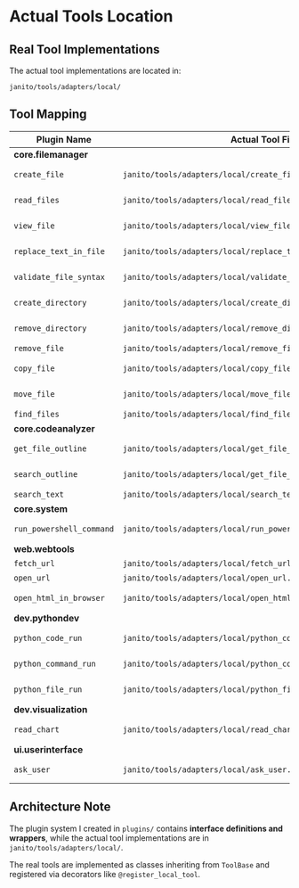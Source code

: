 # Actual Tools Location

## Real Tool Implementations

The actual tool implementations are located in:
```
janito/tools/adapters/local/
```

## Tool Mapping

| Plugin Name | Actual Tool File | Description |
|-------------|------------------|-------------|
| **core.filemanager** | | |
| `create_file` | `janito/tools/adapters/local/create_file.py` | Create new files |
| `read_files` | `janito/tools/adapters/local/read_files.py` | Read multiple files |
| `view_file` | `janito/tools/adapters/local/view_file.py` | Read file contents |
| `replace_text_in_file` | `janito/tools/adapters/local/replace_text_in_file.py` | Find and replace text |
| `validate_file_syntax` | `janito/tools/adapters/local/validate_file_syntax/` | Syntax validation |
| `create_directory` | `janito/tools/adapters/local/create_directory.py` | Create directories |
| `remove_directory` | `janito/tools/adapters/local/remove_directory.py` | Remove directories |
| `remove_file` | `janito/tools/adapters/local/remove_file.py` | Delete files |
| `copy_file` | `janito/tools/adapters/local/copy_file.py` | Copy files/directories |
| `move_file` | `janito/tools/adapters/local/move_file.py` | Move/rename files |
| `find_files` | `janito/tools/adapters/local/find_files.py` | Search for files |
| **core.codeanalyzer** | | |
| `get_file_outline` | `janito/tools/adapters/local/get_file_outline/` | File structure analysis |
| `search_outline` | `janito/tools/adapters/local/get_file_outline/search_outline.py` | Search in outlines |
| `search_text` | `janito/tools/adapters/local/search_text/` | Text search |
| **core.system** | | |
| `run_powershell_command` | `janito/tools/adapters/local/run_powershell_command.py` | PowerShell execution |
| **web.webtools** | | |
| `fetch_url` | `janito/tools/adapters/local/fetch_url.py` | Web scraping |
| `open_url` | `janito/tools/adapters/local/open_url.py` | Open URLs |
| `open_html_in_browser` | `janito/tools/adapters/local/open_html_in_browser.py` | Open HTML files |
| **dev.pythondev** | | |
| `python_code_run` | `janito/tools/adapters/local/python_code_run.py` | Python execution |
| `python_command_run` | `janito/tools/adapters/local/python_command_run.py` | Python -c execution |
| `python_file_run` | `janito/tools/adapters/local/python_file_run.py` | Python script execution |
| **dev.visualization** | | |
| `read_chart` | `janito/tools/adapters/local/read_chart.py` | Data visualization |
| **ui.userinterface** | | |
| `ask_user` | `janito/tools/adapters/local/ask_user.py` | User interaction |

## Architecture Note

The plugin system I created in `plugins/` contains **interface definitions and wrappers**, while the actual tool implementations are in `janito/tools/adapters/local/`. 

The real tools are implemented as classes inheriting from `ToolBase` and registered via decorators like `@register_local_tool`.